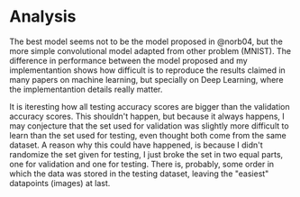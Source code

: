# Analysis #

The best model seems not to be the model proposed in @norb04, but the more simple
convolutional model adapted from other problem (MNIST). The difference in performance
between the model proposed and my implementantion shows how difficult is to reproduce
the results claimed in many papers on machine learning, but specially on Deep Learning,
where the implementantion details really matter.

It is iteresting how all testing accuracy scores are bigger than the validation accuracy
scores. This shouldn't happen, but because it always happens, I may conjecture that
the set used for validation was slightly more difficult to learn than the set used for
testing, even thought both come from the same dataset. A reason why this could have
happened, is because I didn't randomize the set given for testing, I just broke the set in
two equal parts, one for validation and one for testing. There is, probably, some order in
which the data was stored in the testing dataset, leaving the "easiest" datapoints
(images) at last.

<!-- vim:set filetype=markdown.pandoc : -->
